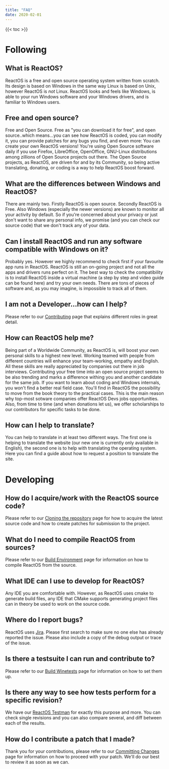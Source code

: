 ```yaml
---
title: "FAQ"
date: 2020-02-01
---
```



{{< toc >}}


# Following

## What is ReactOS?
ReactOS is a free and open source operating system written from scratch. Its design is based on Windows in the same way Linux is based on Unix, however ReactOS is _not_ Linux.
ReactOS looks and feels like Windows, is able to your run Windows software and your Windows drivers, and is familiar to Windows users.

## Free and open source?
Free and Open Source.
Free as "you can download it for free", and open source..which means...you can see how ReactOS is coded, you can modify it, you can provide patches for any bugs you find, and even more: You can create your own ReactOS versions!
You're using Open Source software daily if you use Firefox, LibreOffice, OpenOffice, GNU-Linux distributions among zillions of Open Source projects out there. 
The Open Source projects, as ReactOS, are driven for and by its Community, so being active translating, donating, or coding is a way to help ReactOS boost forward.

## What are the differences between Windows and ReactOS?
There are mainly two. Firstly ReactOS is open source. Secondly ReactOS is Free.
Also Windows (especially the newer versions) are known to monitor all your activity by default.
So if you're concerned about your privacy or just don't want to share any personal info, we promise (and you can check our source code) that we don't track any of your data.

## Can I install ReactOS and run any software compatible with Windows on it?
Probably yes. However we highly recommend to check first if your favourite app runs in ReactOS.
ReactOS is still an on-going project and not all the apps and drivers runs perfect on it.
The best way to check the compatibility is to install ReactOS inside a virtual machine (a step by step and video guide can be found here) and try your own needs.
There are tons of pieces of software and, as you may imagine, is impossible to track all of them.


## I am not a Developer...how can I help?
Please refer to our [Contributing](/contributing) page that explains different roles in great detail.


## How can ReactOS help me?
Being part of a Worldwide Community, as ReactOS is, will boost your own personal skills to a highest new level.
Working teamed with people from different countries will enhance your team-working, empathy and English.
All these skills are really appreciated by companies out there in job interviews.
Contributing your free time into an open source project seems to be also trending and marks a difference withing you and another candidate for the same job.
If you want to learn about coding and Windows internals, you won't find a better real field case.
You'll find in ReactOS the possibility to move from the book theory to the practical cases.
This is the main reason why top-most sotware companies offer ReactOS Devs jobs opportunities.
Also, from time to time (and when donations let us), we offer scholarships to our contributors for specific tasks to be done.

## How can I help to translate?
You can help to translate in at least two different ways.
The first one is helping to translate the website (our new one is currently only available in English), the second one is to help with translating the operating system.
Here you can find a guide about how to request a position to translate the site.


# Developing

## How do I acquire/work with the ReactOS source code?
Please refer to our [Cloning the repository](https://reactos.org/wiki/ReactOS_Git_For_Dummies#Cloning_the_repository) page for how to acquire the latest source code and how to create patches for submission to the project.


## What do I need to compile ReactOS from sources?
Please refer to our [Build Environment](https://reactos.org/wiki/Build_Environment) page for information on how to compile ReactOS from the source.


## What IDE can I use to develop for ReactOS?
Any IDE you are comfortable with. However, as ReactOS uses cmake to generate build files, any IDE that CMake supports generating project files can in theory be used to work on the source code.


## Where do I report bugs?
ReactOS uses [Jira](http://jira.reactos.org/). Please first search to make sure no one else has already reported the issue. Please also include a copy of the debug output or trace of the issue.


## Is there a testsuite I can run and contribute to?
Please refer to our [Build Winetests](https://www.reactos.org/wiki/Build_winetests) page for information on how to set them up.


## Is there any way to see how tests perform for a specific revision?
We have our [ReactOS Testman](https://reactos.org/testman) for exactly this purpose and more. You can check single revisions and you can also compare several, and diff between each of the results.


## How do I contribute a patch that I made?
Thank you for your contributions, please refer to our [Committing Changes](https://reactos.org/wiki/Commiting_Changes) page for information on how to proceed with your patch. We'll do our best to review it as soon as we can.



